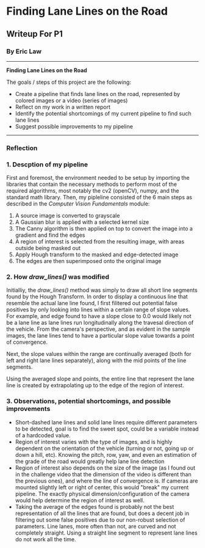 # **Finding Lane Lines on the Road** 

## Writeup For P1

### By Eric Law

---

**Finding Lane Lines on the Road**

The goals / steps of this project are the following:
* Create a pipeline that finds lane lines on the road, represented by colored images or a video (series of images)
* Reflect on my work in a written report
* Identify the potential shortcomings of my current pipeline to find such lane lines
* Suggest possible improvements to my pipeline


[//]: # (Image References)

[image1]: ./examples/grayscale.jpg "Grayscale"

---

### Reflection

### 1. Descption of my pipeline

First and foremost, the environment needed to be setup by importing the libraries that contain the necessary methods to perform most of the required algorithms, most notably the cv2 (openCV), numpy, and the standard math library. Then, my pipleline consisted of the 6 main steps as described in the *Computer Vision Fundamentals* module:

1. A source image is converted to grayscale
2. A Gaussian blur is applied with a selected kernel size
3. The Canny algorithm is then applied on top to convert the image into a gradient and find the edges
4. A region of interest is selected from the resulting image, with areas outside being masked out
5. Apply Hough transform to the masked and edge-detected image
6. The edges are then superimposed onto the original image

### 2. How *draw_lines()* was modified

Initialliy, the *draw_lines()* method was simply to draw all short line segments found by the Hough Transform. In order to display a continuous line that resemble the actual lane line found, I first filitered out potential false positives by only looking into lines within a certain range of slope values. For example, and edge found to have a slope close to 0.0 would likely not be a lane line as lane lines run longitudinally along the travesal direction of the vehicle. From the camera's perspective, and as evident in the sample images, the lane lines tend to have a particular slope value towards a point of convergence. 

Next, the slope values within the range are continually averaged (both for left and right lane lines separately), along with the mid points of the line segments.

Using the averaged slope and points, the entire line that represent the lane line is created by extrapolating up to the edge of the region of interest.

### 3. Observations, potential shortcomings, and possible improvements

* Short-dashed lane lines and solid lane lines require different parameters to be detected, goal is to find the sweet spot, could be a variable instead of a hardcoded value.
* Region of interest varies with the type of images, and is highly dependent on the orientation of the vehicle (turning or not, going up or down a hill, etc). Knowing the pitch, row, yaw, and even an estimation of the grade of the road would greatly help lane line detection
* Region of interest also depends on the size of the image (as I found out in the challenge video that the dimension of the video is different than the previous ones), and where the line of convergence is. If cameras are mounted slightly left or right of center, this would "break" my current pipeline. The exactly physical dimension/configuration of the camera would help determine the region of interest as well.
* Taking the average of the edges found is probably not the best representation of all the lines that are found, but does a decent job in filtering out some false positives due to our non-robust selection of parameters. Line lanes, more often than not, are curved and not completely straight. Using a straight line segment to represent lane lines do not work all the time.
